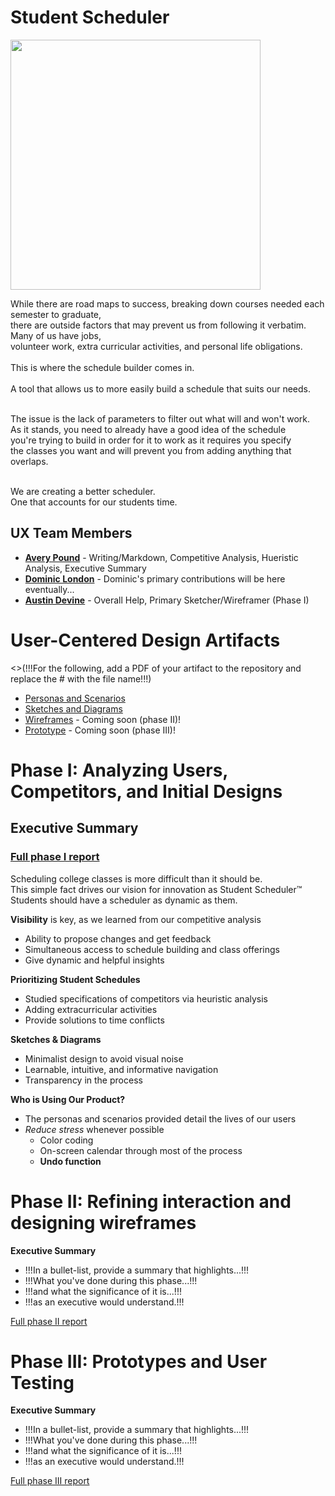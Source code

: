 # Student Scheduler <br>
<img src="https://user-images.githubusercontent.com/79026876/192642326-99146a38-691b-48df-89bd-6155c95cfe23.jpeg" width="400"/>
<br> 
<p>
While there are road maps to success, breaking down courses needed each semester to graduate, <br>
 there are outside factors that may prevent us from following it verbatim. Many of us have jobs,  <br>
 volunteer work, extra curricular activities, and personal life obligations.  <br> <br>
 This is where the schedule builder comes in.  <br> <br>
 A tool that allows us to more easily build a schedule that suits our needs.  <br>
 <br>
 
 The issue is the lack of parameters to filter out what will and won't work.  <br>
 As it stands, you need to already have a good idea of the schedule  <br>
 you're trying to build in order for it to work as it requires you specify  <br>
 the classes you want and will prevent you from adding anything that overlaps.  <br> 
 <br>

We are creating a better scheduler. <br>
 One that accounts for our students time. <br>
 </p>

## UX Team Members

* **[Avery Pound](https://usabilityengineering.github.io/ux-portfolio-DJ-IRL/)** - Writing/Markdown, Competitive Analysis, Hueristic Analysis, Executive Summary
* **[Dominic London](https://github.com/UsabilityEngineering/ux-portfolio-DustyDomino1774/)** - Dominic's primary contributions will be here eventually...
* **[Austin Devine](https://github.com/UsabilityEngineering/ux-portfolio-KlefaffleWaffle)** - Overall Help, Primary Sketcher/Wireframer (Phase I)

# User-Centered Design Artifacts
 
<>(!!!For the following, add a PDF of your artifact to the repository and replace the # with the file name!!!)
* [Personas and Scenarios](personas/)
* [Sketches and Diagrams](sketches/)
* [Wireframes](#) - Coming soon (phase II)!
* [Prototype](#) - Coming soon (phase III)!

# Phase I: Analyzing Users, Competitors, and Initial Designs

## Executive Summary 
### [Full phase I report](phaseI/)

Scheduling college classes is more difficult than it should be. <br>
This simple fact drives our vision for innovation as Student Scheduler™️ <br>
Students should have a scheduler as dynamic as them.  <br>

**Visibility** is key, as we learned from our competitive analysis <br>
  * Ability to propose changes and get feedback <br>
  * Simultaneous access to schedule building and class offerings <br>
  * Give dynamic and helpful insights <br>

**Prioritizing Student Schedules**
  * Studied specifications of competitors via heuristic analysis <br>
  * Adding extracurricular activities <br>
  * Provide solutions to time conflicts <br>

**Sketches & Diagrams**
  * Minimalist design to avoid visual noise <br>
  * Learnable, intuitive, and informative navigation <br>
  * Transparency in the process <br>

**Who is Using Our Product?**
  * The personas and scenarios provided detail the lives of our users <br>
  * _Reduce stress_ whenever possible <br>
    * Color coding <br>
    * On-screen calendar through most of the process <br>
    * **Undo function**<br>

# Phase II: Refining interaction and designing wireframes<br>

**Executive Summary**<br>

* !!!In a bullet-list, provide a summary that highlights...!!!
* !!!What you've done during this phase...!!!
* !!!and what the significance of it is...!!!
* !!!as an executive would understand.!!!

[Full phase II report](phaseII/)

# Phase III: Prototypes and User Testing

**Executive Summary**

* !!!In a bullet-list, provide a summary that highlights...!!!
* !!!What you've done during this phase...!!!
* !!!and what the significance of it is...!!!
* !!!as an executive would understand.!!!

[Full phase III report](phaseIII/)

